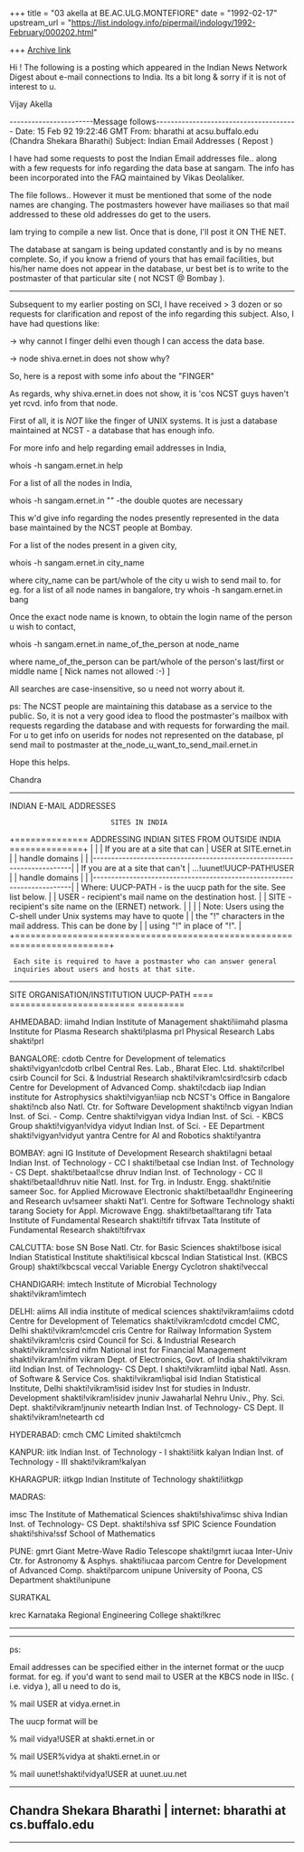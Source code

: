 +++
title = "03 akella at BE.AC.ULG.MONTEFIORE"
date = "1992-02-17"
upstream_url = "https://list.indology.info/pipermail/indology/1992-February/000202.html"

+++
[Archive link](https://list.indology.info/pipermail/indology/1992-February/000202.html)



Hi !
 The following is a posting which appeared in the Indian News Network Digest
about e-mail connections to India. Its a bit long & sorry if it is not of
interest to u.

Vijay Akella


-----------------------Message follows---------------------------------------
Date: 15 Feb 92 19:22:46 GMT
From: bharathi at acsu.buffalo.edu (Chandra Shekara Bharathi)
Subject: Indian Email Addresses ( Repost )

I have had some requests to post the Indian Email addresses file.. along
with a few requests for info regarding the data base at sangam.  The
info has been incorporated into the FAQ maintained by Vikas Deolaliker.

The file follows..  However it must be mentioned that some of the node names
are changing.  The postmasters however have mailiases so that mail
addressed to these old addresses do get to the users.

Iam trying to compile a new list.  Once that is done, I'll post it ON THE NET.

The database at sangam is being updated constantly and is by no means complete.
So, if you know a friend of yours that has email facilities, but his/her
name does not appear in the database, ur best bet is to write to the
postmaster of that particular site ( not NCST @ Bombay ).

-----


Subsequent to my earlier posting on SCI, I have received > 3 dozen or so
requests for clarification and repost of the info regarding this subject.
Also, I have had questions like:

-> why cannot I finger delhi even though I can access the data base.


-> node shiva.ernet.in does not show why?


So, here is a repost with some info about the "FINGER"

As regards, why shiva.ernet.in does not show, it is 'cos NCST guys haven't
yet rcvd. info from that node.


First of all, it is *NOT* like the finger of UNIX systems.  It is just a
database maintained at NCST - a database that has enough info.

For more info and help regarding email addresses in India,

whois -h sangam.ernet.in  help

For a list of all the nodes in India,

whois -h sangam.ernet.in ""		-the double quotes are necessary

This w'd give info regarding the nodes presently represented in the
data base maintained by the NCST people at Bombay.

For a list of the nodes present in a given city,

whois -h sangam.ernet.in  city_name

where city_name can be part/whole of the city u wish to send mail to.
for eg. for a list of all node names in bangalore, try
whois -h sangam.ernet.in bang


Once the exact node name is known, to obtain the login name of the
person u wish to contact,

whois -h sangam.ernet.in  name_of_the_person at node_name

where name_of_the_person can be part/whole of the person's last/first
or middle name [ Nick names not allowed :-) ]

All searches are case-insensitive, so u need not worry about it.


ps: The NCST people are maintaining this database as a service to the public.
So, it is not a very good idea to flood the postmaster's mailbox with
requests regarding the database and with requests for forwarding the mail.
For u to get info on userids for nodes not represented on the database, pl
send mail to postmaster at the_node_u_want_to_send_mail.ernet.in


Hope this helps.

Chandra


-------------------------------------------------------------------------------


   INDIAN E-MAIL ADDRESSES

                             SITES IN INDIA


  +============== ADDRESSING INDIAN SITES FROM OUTSIDE INDIA ==============+
  |                                                                        |
  |  If you are at a site that can     |   USER at SITE.ernet.in              |
  |  handle domains                    |                                   |
  |------------------------------------------------------------------------|
  |  If you are at a site that can't   |   ...!uunet!UUCP-PATH!USER        |
  |  handle domains                    |                                   |
  |------------------------------------------------------------------------|
  |  Where: UUCP-PATH  - is the uucp path for the site. See list below.    |
  |         USER       - recipient's mail name on the destination host.    |
  |         SITE       - recipient's site name on the (ERNET) network.     |
  |                                                                        |
  |  Note:  Users using the C-shell under Unix systems may have to quote   |
  |         the "!" characters in the mail address.  This can be done by   |
  |         using "\!" in place of "!".                                    |
  +========================================================================+

     Each site is required to have a postmaster who can answer general
     inquiries about users and hosts at that site.


------------------------------------------------------------------------------
SITE        ORGANISATION/INSTITUTION                 UUCP-PATH
====        ========================                 =========

AHMEDABAD:
iimahd      Indian Institute of Management           shakti!iimahd
plasma      Institute for Plasma Research            shakti!plasma
prl         Physical Research Labs                   shakti!prl

BANGALORE:
cdotb       Centre for Development of telematics     shakti!vigyan!cdotb
crlbel      Central Res. Lab., Bharat Elec. Ltd.     shakti!crlbel
csirb       Council for Sci. & Industrial Research   shakti!vikram!csird!csirb
cdacb       Centre for Development of Advanced Comp. shakti!cdacb
iiap	    Indian institute for Astrophysics	     shakti!vigyan!iiap
ncb         NCST's Office in Bangalore               shakti!ncb
            also Natl. Ctr. for Software Development shakti!ncb
vigyan      Indian Inst. of Sci. - Comp. Centre      shakti!vigyan
vidya       Indian Inst. of Sci. - KBCS Group        shakti!vigyan!vidya
vidyut      Indian Inst. of Sci. - EE Department     shakti!vigyan!vidyut
yantra      Centre for AI and Robotics               shakti!yantra

BOMBAY:
agni        IG Institute of Development Research     shakti!agni
betaal      Indian Inst. of Technology - CC I        shakti!betaal
cse         Indian Inst. of Technology - CS Dept.    shakti!betaal!cse
dhruv       Indian Inst. of Technology - CC II       shakti!betaal!dhruv
nitie       Natl. Inst. for Trg. in Industr. Engg.   shakti!nitie
sameer      Soc. for Applied Microwave Electronic    shakti!betaal!dhr
            Engineering and Research                 uv!sameer
shakti      Nat'l. Centre for Software Technology    shakti
tarang      Society for Appl. Microwave Engg.        shakti!betaal!tarang
tifr        Tata Institute of Fundamental Research   shakti!tifr
tifrvax     Tata Institute of Fundamental Research   shakti!tifrvax

CALCUTTA:
bose        SN Bose Natl. Ctr. for Basic Sciences    shakti!bose
isical      Indian Statistical Institute             shakti!isical
kbcscal     Indian Statistical Inst. (KBCS Group)    shakti!kbcscal
veccal      Variable Energy Cyclotron                shakti!veccal

CHANDIGARH:
imtech      Institute of Microbial Technology        shakti!vikram!imtech

DELHI:
aiims 	    All india institute of medical sciences  shakti!vikram!aiims
cdotd       Centre for Development of Telematics     shakti!vikram!cdotd
cmcdel      CMC, Delhi				     shakti!vikram!cmcdel
cris	    Centre for Railway Information System    shakti!vikram!cris
csird       Council for Sci. & Industrial Research   shakti!vikram!csird
nifm	    National inst for Financial Management   shakti!vikram!nifm
vikram      Dept. of Electronics, Govt. of India     shakti!vikram
iitd        Indian Inst. of Technology- CS Dept. I   shakti!vikram!iitd
iqbal       Natl. Assn. of Software & Service Cos.   shakti!vikram!iqbal
isid	    Indian Statistical Institute, Delhi	     shakti!vikram!isid
isidev      Inst for studies in Industr. Development shakti!vikram!isidev
jnuniv      Jawaharlal Nehru Univ., Phy. Sci. Dept.  shakti!vikram!jnuniv
netearth    Indian Inst. of Technology- CS Dept. II  shakti!vikram!netearth
cd

HYDERABAD:
cmch        CMC Limited                              shakti!cmch

KANPUR:
iitk        Indian Inst. of Technology - I           shakti!iitk
kalyan      Indian Inst. of Technology - III         shakti!vikram!kalyan

KHARAGPUR:
iitkgp      Indian Institute of Technology           shakti!iitkgp

MADRAS:

imsc        The Institute of Mathematical Sciences   shakti!shiva!imsc
shiva       Indian Inst. of Technology- CS Dept.     shakti!shiva
ssf         SPIC Science Foundation                  shakti!shiva!ssf
            School of Mathematics

PUNE:
gmrt        Giant Metre-Wave Radio Telescope         shakti!gmrt
iucaa       Inter-Univ Ctr. for Astronomy & Asphys.  shakti!iucaa
parcom      Centre for Development of Advanced Comp. shakti!parcom
unipune     University of Poona, CS Department       shakti!unipune

SURATKAL

krec        Karnataka Regional Engineering College   shakti!krec


************************************************************************
************************************************************************

ps:


Email addresses can be specified either in the internet format or the uucp
format.  for eg. if you'd want to send mail to  USER at the KBCS node
in IISc. ( i.e. vidya ), all u need to do is,

% mail USER at vidya.ernet.in

The uucp format will be

% mail vidya\!USER at shakti.ernet.in      or

% mail USER\%vidya at shakti.ernet.in      or

% mail uunet\!shakti\!vidya\!USER at uunet.uu.net

-------------------------------------------------------------------------------
Chandra Shekara Bharathi                   | internet: bharathi at cs.buffalo.edu
--------------------------------------------------------------------------------
------------------------------





